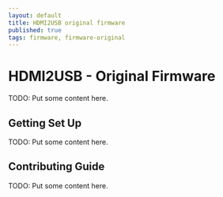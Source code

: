 ```yaml
---
layout: default
title: HDMI2USB original firmware
published: true
tags: firmware, firmware-original
---
```


# HDMI2USB - Original Firmware

TODO: Put some content here.

## Getting Set Up

TODO: Put some content here.

## Contributing Guide

TODO: Put some content here.
